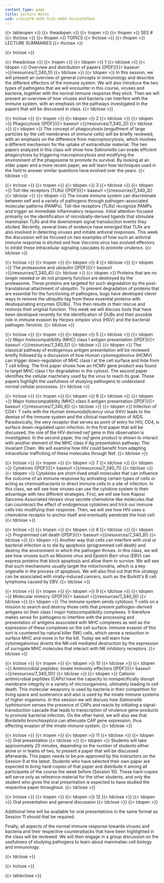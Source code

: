```yaml
---
content_type: page
title: Lecture Notes
uid: cc5ca3f8-3e95-5c32-e664-feca1afd7bee
---
```


{{< tableopen >}}
{{< theadopen >}}
{{< tropen >}}
{{< thopen >}}
SES #
{{< thclose >}}
{{< thopen >}}
TOPICS
{{< thclose >}}
{{< thopen >}}
LECTURE SUMMARIES
{{< thclose >}}

{{< trclose >}}

{{< theadclose >}}
{{< tropen >}}
{{< tdopen >}}
1
{{< tdclose >}}
{{< tdopen >}}
Overview and distribution of papers ([PDF]({{< baseurl >}}/resources/7_340_1))
{{< tdclose >}}
{{< tdopen >}}
In this session, we will present an overview of general concepts in immunology and describe the different effectors of the immune system. We will also introduce the two types of pathogens that we will encounter in this course, viruses and bacteria, together with the normal immune response they elicit. Then we will present an overview of how viruses and bacteria can interfere with the immune system, with an emphasis on the pathways investigated in the papers that will be discussed in class.
{{< tdclose >}}

{{< trclose >}}
{{< tropen >}}
{{< tdopen >}}
2
{{< tdclose >}}
{{< tdopen >}}
Phagocytosis ([PDF]({{< baseurl >}}/resources/7_340_2))
{{< tdclose >}}
{{< tdopen >}}
The concept of phagocytosis (engulfment of large particles by the cell membranes of immune cells) will be briefly reviewed, with an emphasis on the difference from macropinocytosis, which involves a different mechanism for the uptake of extracellular material. The two papers analyzed in this class will show how _Salmonella_ can evade efficient phagocytosis by triggering macropinocytosis and modifying the environment of the phagosome to promote its survival. By looking at an older paper and a more recent paper, we will learn how techniques used in the field to answer similar questions have evolved over the years.
{{< tdclose >}}

{{< trclose >}}
{{< tropen >}}
{{< tdopen >}}
3
{{< tdclose >}}
{{< tdopen >}}
Toll-like receptors (TLRs) ([PDF]({{< baseurl >}}/resources/7_340_3))
{{< tdclose >}}
{{< tdopen >}}
The innate immune system can discriminate between self and a variety of pathogens through pathogen-associated molecular patterns (PAMPs). Toll-like receptors (TLRs) recognize PAMPs and trigger an immediate inflammatory response. Initial attention focused primarily on the identification of microbially-derived ligands that stimulate mammalian TLRs and the downstream signal transduction events they elicited. Recently, several lines of evidence have emerged that TLRs are also involved in detecting viruses and initiate antiviral responses. This week the discussion will be focused on two examples of how such an antiviral immune response is elicited and how _Vaccinia virus_ has evolved effectors to inhibit these intracellular signaling cascades to promote virulence.
{{< tdclose >}}

{{< trclose >}}
{{< tropen >}}
{{< tdopen >}}
4
{{< tdclose >}}
{{< tdopen >}}
The proteasome and ubiquitin ([PDF]({{< baseurl >}}/resources/7_340_4))
{{< tdclose >}}
{{< tdopen >}}
Proteins that are no longer needed or do not properly function are destroyed by the proteasome. These proteins are targeted for such degradation by the post-translational attachment of ubiquitin. To prevent degradation of proteins that are essential for the functioning of pathogens, bugs have developed clever ways to remove the ubiquitin tag from these essential proteins with deubiquinating enzymes (DUBs). This then results in their rescue and restores their original function. This week we will discuss tools that have been developed recently for the identification of DUBs and their possible role in immune evasion by _Herpes simplex virus_ (HSV) and the bacterial pathogen _Yersinia_.
{{< tdclose >}}

{{< trclose >}}
{{< tropen >}}
{{< tdopen >}}
5
{{< tdclose >}}
{{< tdopen >}}
Major histocompatibility (MHC) class I antigen presentation ([PDF]({{< baseurl >}}/resources/7_340_5))
{{< tdclose >}}
{{< tdopen >}}
The classical pathway of endogenous antigen presentation will be reviewed briefly followed by a discussion of how _Human cytomegalovirus_ (HCMV) can trigger down-regulation of MHC class I at the cell surface and hide from T cell killing. The first paper shows how an HCMV gene product was found to target MHC class I for degradation in the cytosol. The second paper identifies the cellular machinery used by the virus to reach its goal. These papers highlight the usefulness of studying pathogens to understand normal cellular processes.
{{< tdclose >}}

{{< trclose >}}
{{< tropen >}}
{{< tdopen >}}
6
{{< tdclose >}}
{{< tdopen >}}
Major histocompatiblity (MHC) class II antigen presentation ([PDF]({{< baseurl >}}/resources/7_340_6))
{{< tdclose >}}
{{< tdopen >}}
Infection of CD4+ T cells with the _Human immunodeficiency virus_ (HIV) leads to the demise of the immune system and the clinical manifestation of AIDS. Paradoxically, the very receptor that serves as point of entry for HIV, CD4, is surface down-regulated upon infection. In the first paper that will be discussed, the role of the HIV-derived _nef_ gene in this observation is investigated. In the second paper, the _nef_ gene product is shown to interact with another element of the MHC class II Ag presentation pathway: The Invariant Chain. We will examine how HIV could benefit from adapting intracellular trafficking of these molecules through Nef.
{{< tdclose >}}

{{< trclose >}}
{{< tropen >}}
{{< tdopen >}}
7
{{< tdclose >}}
{{< tdopen >}}
Cytokines ([PDF]({{< baseurl >}}/resources/7_340_7))
{{< tdclose >}}
{{< tdopen >}}
Cytokines are short-lived small molecules that can influence the outcome of an immune response by activating certain types of cells or acting as chemoattractants to direct immune cells to a site of infection. In this class, we will see how viruses can use the cytokine system to their advantage with two different strategies. First, we will see how Kaposi Sarcoma-Associated _Herpes virus_ secrete chemokine-like molecules that can counteract the effect of endogenous cytokines and trick our immune cells into modifying their response. Then, we will see how HIV uses a chemokine receptor to anchor itself and eventually penetrate the host cell.
{{< tdclose >}}

{{< trclose >}}
{{< tropen >}}
{{< tdopen >}}
8
{{< tdclose >}}
{{< tdopen >}}
Programmed cell death ([PDF]({{< baseurl >}}/resources/7_340_8))
{{< tdclose >}}
{{< tdopen >}}
Another way that cells can interfere with viral or bacterial infection is to die by apoptosis (programmed cell death) and destroy the environment in which the pathogen thrives. In this class, we will see how viruses such as _Mixoma virus_ and _Epstein Barr virus_ (EBV) can express proteins that block apoptosis and allow them to survive. We will see that such mechanisms usually target the mitochondria, which is a key organelle in the process of apoptosis. We will also find out that this strategy can be associated with virally-induced cancers, such as the Burkitt's B cell lymphoma caused by EBV.
{{< tdclose >}}

{{< trclose >}}
{{< tropen >}}
{{< tdopen >}}
9
{{< tdclose >}}
{{< tdopen >}}
Molecular mimicry ([PDF]({{< baseurl >}}/resources/7_340_9))
{{< tdclose >}}
{{< tdopen >}}
The immune system sends cytotoxic T-cells on a mission to search and destroy those cells that present pathogen-derived antigens on their class I major histocompatibility complexes. It therefore makes sense for pathogens to interfere with the processing and presentation of antigens associated with MHC complexes as well as the expression of these complexes on the cell surface. Immune evasion of this sort is countered by natural killer (NK) cells, which sense a reduction in surface MHC and move in for the kill. Today we will learn how cytomegalovirus diverts the NK-cell mediated destruction by the expression of surrogate MHC molecules that interact with NK inhibitory receptors.
{{< tdclose >}}

{{< trclose >}}
{{< tropen >}}
{{< tdopen >}}
10
{{< tdclose >}}
{{< tdopen >}}
Antimicrobial peptides: Innate immunity effectors ([PDF]({{< baseurl >}}/resources/7_340_10))
{{< tdclose >}}
{{< tdopen >}}
Cationic antimicrobial peptides (CAPs) have the capacity to nonspecifically disrupt membrane integrity in a variety of microorganisms, ultimately leading to cell death. This molecular weaponry is used by bacteria in their competition for living space and sustenance and also is used by the innate immune systems of higher organisms. In this session we will discuss how _Salmonella typhimurium_ senses the presence of CAPs and reacts by initiating a signal-transduction cascade that leads to transcription of virulence gene-products to promote bacterial infection. On the other hand, we will also see that _Bordetella bronchiseptica_ can attenuate CAP gene expression, thus effecting evasion of the innate immune system.
{{< tdclose >}}

{{< trclose >}}
{{< tropen >}}
{{< tdopen >}}
11
{{< tdclose >}}
{{< tdopen >}}
Oral presentation
{{< tdclose >}}
{{< tdopen >}}
Students will take approximately 20 minutes, depending on the number of students either alone or in teams of two, to present a paper that will be discussed afterwards. This paper needs to be pre-approved by the instructors on the Session 9 at the latest. Students who have selected their own paper are expected to bring hard-copies of that paper and distribute it among all participants of the course the week before (Session 10). These hard-copies will serve only as reference material for the other students, and only the student who gives the oral presentation is expected to have studied the respective paper throughout.
{{< tdclose >}}

{{< trclose >}}
{{< tropen >}}
{{< tdopen >}}
12
{{< tdclose >}}
{{< tdopen >}}
Oral presentation and general discussion
{{< tdclose >}}
{{< tdopen >}}


Additional time will be available for oral presentations in the same format as Session 11 should that be required.

Finally, all aspects of the normal immune response towards viruses and bacteria and their respective counterattacks that have been highlighted in the class will be reviewed. We will then engage in a group discussion on the usefulness of studying pathogens to learn about mammalian cell biology and immunology.


{{< tdclose >}}

{{< trclose >}}

{{< tableclose >}}